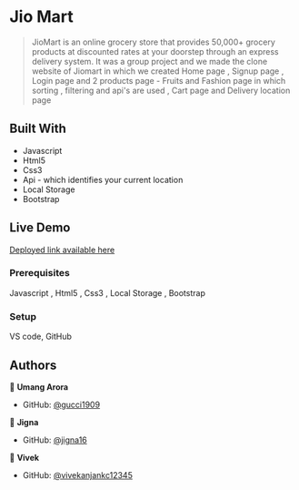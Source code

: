 # Jio Mart

> JioMart is an online grocery store that provides 50,000+ grocery products at discounted rates at your doorstep through an express delivery system. It was a group project and we made the clone website of Jiomart in which we created Home page , Signup page , Login page and 2 products page - Fruits and Fashion page in which sorting , filtering and api's are used , Cart page and Delivery location page

## Built With

- Javascript
- Html5
- Css3
- Api - which identifies your current location
- Local Storage
- Bootstrap

## Live Demo 

[Deployed link available here](https://gucci1909.github.io/Jio-Mart-Website-Clone/)





### Prerequisites
Javascript , Html5 , Css3 , Local Storage , Bootstrap

### Setup
VS code,
GitHub





## Authors

👤 **Umang Arora**

- GitHub: [@gucci1909](https://github.com/gucci1909)

👤 **Jigna**

- GitHub: [@jigna16](https://github.com/jigna16)

👤 **Vivek**

- GitHub: [@vivekanjankc12345](https://github.com/vivekanjankc12345)

